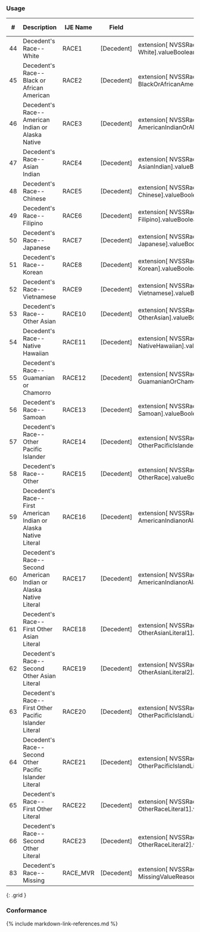 ### Usage


| **#** |  **Description**   |  **IJE Name**   |  **Field**  |  **Type**  | **Value Set**  |
| ---------| ------------- | ------------ | -------------- | -------- | -------- |
| 44 | Decedent's Race--White | RACE1| [Decedent]| extension[ NVSSRace].extension[ White].valueBoolean | boolean |  |
| 45 | Decedent's Race--Black or African American | RACE2| [Decedent]| extension[ NVSSRace].extension[ BlackOrAfricanAmerican].valueBoolean | boolean |  |
| 46 | Decedent's Race--American Indian or Alaska Native | RACE3| [Decedent]| extension[ NVSSRace].extension[ AmericanIndianOrAlaskaNative].valueBoolean | boolean |  |
| 47 | Decedent's Race--Asian Indian | RACE4| [Decedent]| extension[ NVSSRace].extension[ AsianIndian].valueBoolean | boolean |  |
| 48 | Decedent's Race--Chinese | RACE5| [Decedent]| extension[ NVSSRace].extension[ Chinese].valueBoolean | boolean |  |
| 49 | Decedent's Race--Filipino | RACE6| [Decedent]| extension[ NVSSRace].extension[ Filipino].valueBoolean | boolean |  |
| 50 | Decedent's Race--Japanese | RACE7| [Decedent]| extension[ NVSSRace].extension[ Japanese].valueBoolean | boolean |  |
| 51 | Decedent's Race--Korean | RACE8| [Decedent]| extension[ NVSSRace].extension[ Korean].valueBoolean | boolean |  |
| 52 | Decedent's Race--Vietnamese | RACE9| [Decedent]| extension[ NVSSRace].extension[ Vietnamese].valueBoolean | boolean |  |
| 53 | Decedent's Race--Other Asian | RACE10| [Decedent]| extension[ NVSSRace].extension[ OtherAsian].valueBoolean | boolean |  |
| 54 | Decedent's Race--Native Hawaiian | RACE11| [Decedent]| extension[ NVSSRace].extension[ NativeHawaiian].valueBoolean | boolean |  |
| 55 | Decedent's Race--Guamanian or Chamorro | RACE12| [Decedent]| extension[ NVSSRace].extension[ GuamanianOrChamorro].valueBoolean | boolean |  |
| 56 | Decedent's Race--Samoan | RACE13| [Decedent]| extension[ NVSSRace].extension[ Samoan].valueBoolean | boolean |  |
| 57 | Decedent's Race--Other Pacific Islander | RACE14| [Decedent]| extension[ NVSSRace].extension[ OtherPacificIslander].valueBoolean | boolean |  |
| 58 | Decedent's Race--Other | RACE15| [Decedent]| extension[ NVSSRace].extension[ OtherRace].valueBoolean | boolean |  |
| 59 | Decedent's Race--First American Indian or Alaska Native Literal | RACE16| [Decedent]| extension[ NVSSRace].extension[ AmericanIndianorAlaskanNativeLiteral1].valueString | string |  |
| 60 | Decedent's Race--Second American Indian or Alaska Native Literal | RACE17| [Decedent]| extension[ NVSSRace].extension[ AmericanIndianorAlaskanNativeLiteral2].valueString | string |  |
| 61 | Decedent's Race--First Other Asian Literal | RACE18| [Decedent]| extension[ NVSSRace].extension[ OtherAsianLiteral1].valueString | string |  |
| 62 | Decedent's Race--Second Other Asian Literal | RACE19| [Decedent]| extension[ NVSSRace].extension[ OtherAsianLiteral2].valueString | string |  |
| 63 | Decedent's Race--First Other Pacific Islander Literal | RACE20| [Decedent]| extension[ NVSSRace].extension[ OtherPacificIslandLiteral1].valueString | string |  |
| 64 | Decedent's Race--Second Other Pacific Islander Literal | RACE21| [Decedent]| extension[ NVSSRace].extension[ OtherPacificIslandLiteral2].valueString | string |  |
| 65 | Decedent's Race--First Other Literal | RACE22| [Decedent]| extension[ NVSSRace].extension[ OtherRaceLiteral1].valueString | string |  |
| 66 | Decedent's Race--Second Other Literal | RACE23| [Decedent]| extension[ NVSSRace].extension[ OtherRaceLiteral2].valueString | string |  |
| 83 | Decedent's Race--Missing | RACE_MVR| [Decedent]| extension[ NVSSRace].extension[ MissingValueReason].valueCoding | codeable | [ValueSetRaceMissingValueReasonVitalRecords]  |
{: .grid }

### Conformance

{% include markdown-link-references.md %}
